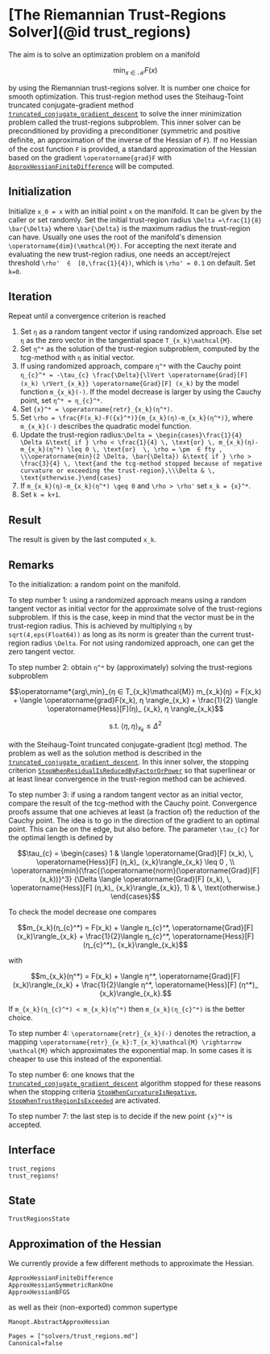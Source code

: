 # [The Riemannian Trust-Regions Solver](@id trust_regions)

The aim is to solve an optimization problem on a manifold

```math
\operatorname*{min}_{x  ∈  \mathcal{M}} F(x)
```

by using the Riemannian trust-regions solver. It is number one choice for smooth
optimization. This trust-region method uses the Steihaug-Toint truncated
conjugate-gradient method [`truncated_conjugate_gradient_descent`](@ref)
to solve the inner minimization problem called the
trust-regions subproblem. This inner solver can be preconditioned by providing
a preconditioner (symmetric and positive deﬁnite, an approximation of the
inverse of the Hessian of ``F``). If no Hessian of the cost function ``F`` is
provided, a standard approximation of the Hessian based on the gradient
``\operatorname{grad}F`` with [`ApproxHessianFiniteDifference`](@ref) will be computed.

## Initialization

Initialize ``x_0 = x`` with an initial point ``x`` on the manifold. It can be
given by the caller or set randomly. Set the initial trust-region radius
``\Delta =\frac{1}{8} \bar{\Delta}`` where ``\bar{\Delta}`` is the maximum radius
the trust-region can have. Usually one uses
the root of the manifold's dimension ``\operatorname{dim}(\mathcal{M})``.
For accepting the next iterate and evaluating the new trust-region radius, one
needs an accept/reject threshold ``\rho'  ∈  [0,\frac{1}{4})``, which is
``\rho' = 0.1`` on default. Set ``k=0``.

## Iteration

Repeat until a convergence criterion is reached

1. Set ``η`` as a random tangent vector if using randomized approach. Else
    set ``η`` as the zero vector in the tangential space ``T_{x_k}\mathcal{M}``.
2. Set ``η^*`` as the solution of the trust-region subproblem, computed by
    the tcg-method with ``η`` as initial vector.
3. If using randomized approach, compare ``η^*`` with the Cauchy point
    ``η_{c}^* = -\tau_{c} \frac{\Delta}{\lVert \operatorname{Grad}[F] (x_k) \rVert_{x_k}} \operatorname{Grad}[F] (x_k)`` by the model function ``m_{x_k}(⋅)``. If the
    model decrease is larger by using the Cauchy point, set
    ``η^* = η_{c}^*``.
4. Set ``{x}^* = \operatorname{retr}_{x_k}(η^*)``.
5. Set ``\rho = \frac{F(x_k)-F({x}^*)}{m_{x_k}(η)-m_{x_k}(η^*)}``, where
    ``m_{x_k}(⋅)`` describes the quadratic model function.
6. Update the trust-region radius:``\Delta = \begin{cases}\frac{1}{4} \Delta &\text{ if } \rho < \frac{1}{4} \, \text{or} \, m_{x_k}(η)-m_{x_k}(η^*) \leq 0 \, \text{or}  \, \rho = \pm  ∈ fty , \\\operatorname{min}(2 \Delta, \bar{\Delta}) &\text{ if } \rho > \frac{3}{4} \, \text{and the tcg-method stopped because of negative curvature or exceeding the trust-region},\\\Delta & \, \text{otherwise.}\end{cases}``
7. If ``m_{x_k}(η)-m_{x_k}(η^*) \geq 0`` and ``\rho > \rho'`` set
    ``x_k = {x}^*``.
8. Set ``k = k+1``.

## Result

The result is given by the last computed ``x_k``.

## Remarks

To the initialization: a random point on the manifold.

To step number 1: using a randomized approach means using a random tangent
vector as initial vector for the approximate solve of the trust-regions
subproblem. If this is the case, keep in mind that the vector must be in the
trust-region radius. This is achieved by multiplying
`η` by `sqrt(4,eps(Float64))` as long as
its norm is greater than the current trust-region radius ``\Delta``.
For not using randomized approach, one can get the zero tangent vector.

To step number 2: obtain ``η^*`` by (approximately) solving the
trust-regions subproblem

```math
\operatorname*{arg\,min}_{η  ∈  T_{x_k}\mathcal{M}} m_{x_k}(η) = F(x_k) +
\langle \operatorname{grad}F(x_k), η \rangle_{x_k} + \frac{1}{2} \langle
\operatorname{Hess}[F](η)_ {x_k}, η \rangle_{x_k}
```

```math
\text{s.t.} \; \langle η, η \rangle_{x_k} \leq {\Delta}^2
```

with the Steihaug-Toint truncated conjugate-gradient (tcg) method. The problem
as well as the solution method is described in the
[`truncated_conjugate_gradient_descent`](@ref). In this inner solver, the
stopping criterion  [`StopWhenResidualIsReducedByFactorOrPower`](@ref) so that superlinear or at least linear convergence in the trust-region method can be achieved.

To step number 3: if using a random tangent vector as an initial vector, compare
the result of the tcg-method with the Cauchy point. Convergence proofs assume
that one achieves at least (a fraction of) the reduction of the Cauchy point.
The idea is to go in the direction of the gradient to an optimal point. This
can be on the edge, but also before.
The parameter ``\tau_{c}`` for the optimal length is defined by

```math
\tau_{c} = \begin{cases} 1 & \langle \operatorname{Grad}[F] (x_k), \,
\operatorname{Hess}[F] (η_k)_ {x_k}\rangle_{x_k} \leq 0 , \\
\operatorname{min}(\frac{{\operatorname{norm}(\operatorname{Grad}[F] (x_k))}^3}
{\Delta \langle \operatorname{Grad}[F] (x_k), \,
\operatorname{Hess}[F] (η_k)_ {x_k}\rangle_{x_k}}, 1) & \, \text{otherwise.}
\end{cases}
```

To check the model decrease one compares

```math
m_{x_k}(η_{c}^*) = F(x_k) + \langle η_{c}^*,
\operatorname{Grad}[F] (x_k)\rangle_{x_k} + \frac{1}{2}\langle η_{c}^*,
\operatorname{Hess}[F] (η_{c}^*)_ {x_k}\rangle_{x_k}
```

with

```math
m_{x_k}(η^*) = F(x_k) + \langle η^*,
\operatorname{Grad}[F] (x_k)\rangle_{x_k} + \frac{1}{2}\langle η^*,
\operatorname{Hess}[F] (η^*)_ {x_k}\rangle_{x_k}.
```

If ``m_{x_k}(η_{c}^*) < m_{x_k}(η^*)`` then ``m_{x_k}(η_{c}^*)`` is the better choice.

To step number 4: ``\operatorname{retr}_{x_k}(⋅)`` denotes the retraction, a
mapping ``\operatorname{retr}_{x_k}:T_{x_k}\mathcal{M} \rightarrow \mathcal{M}``
which approximates the exponential map. In some cases it is cheaper to use this
instead of the exponential.

To step number 6: one knows that the [`truncated_conjugate_gradient_descent`](@ref) algorithm stopped for
these reasons when the stopping criteria [`StopWhenCurvatureIsNegative`](@ref),
[`StopWhenTrustRegionIsExceeded`](@ref) are activated.

To step number 7: the last step is to decide if the new point ``{x}^*`` is
accepted.

## Interface

```@docs
trust_regions
trust_regions!
```

## State

```@docs
TrustRegionsState
```

## Approximation of the Hessian

We currently provide a few different methods to approximate the Hessian.

```@docs
ApproxHessianFiniteDifference
ApproxHessianSymmetricRankOne
ApproxHessianBFGS
```

as well as their (non-exported) common supertype

```@docs
Manopt.AbstractApproxHessian
```

```@bibliography
Pages = ["solvers/trust_regions.md"]
Canonical=false
```